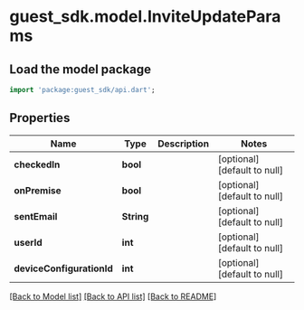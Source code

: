 # guest_sdk.model.InviteUpdateParams

## Load the model package
```dart
import 'package:guest_sdk/api.dart';
```

## Properties
Name | Type | Description | Notes
------------ | ------------- | ------------- | -------------
**checkedIn** | **bool** |  | [optional] [default to null]
**onPremise** | **bool** |  | [optional] [default to null]
**sentEmail** | **String** |  | [optional] [default to null]
**userId** | **int** |  | [optional] [default to null]
**deviceConfigurationId** | **int** |  | [optional] [default to null]

[[Back to Model list]](../README.md#documentation-for-models) [[Back to API list]](../README.md#documentation-for-api-endpoints) [[Back to README]](../README.md)


